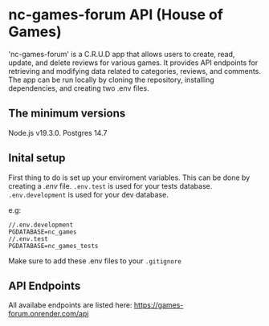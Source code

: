 # nc-games-forum API (House of Games)
'nc-games-forum' is a C.R.U.D app that allows users to create, read, update, and delete reviews for various games. It provides API endpoints for retrieving and modifying data related to categories, reviews, and comments. The app can be run locally by cloning the repository, installing dependencies, and creating two .env files. 

## The minimum versions
Node.js v19.3.0.
Postgres 14.7

## Inital setup
First thing to do is set up your enviroment variables. 
This can be done by creating a _.env_ file.
`.env.test` is used for your tests database.
`.env.development` is used for your dev database.

e.g: 

```
//.env.development
PGDATABASE=nc_games
//.env.test
PGDATABASE=nc_games_tests

```
Make sure to add these .env files to your `.gitignore`

## API Endpoints
All availabe endpoints are listed here: https://games-forum.onrender.com/api

